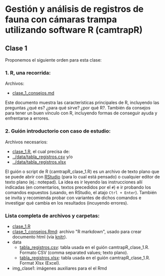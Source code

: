 Gestión y análisis de registros de fauna con cámaras trampa utilizando software R (camtrapR)
============================================================================================

Clase 1
-------

Proponemos el siguiente orden para esta clase:

### 1. R, una recorrida:

Archivos:
  - [clase_1_consejos.md](clase_1_consejos.md)

Este documento muestra las características principales de R, incluyendo las preguntas ¿qué es? ¿para qué sirve? ¿por qué R?. También da consejos para tener un buen vínculo con R, incluyendo formas de conseguir ayuda y enfrentarse a errores.

### 2. Guión introductorio con caso de estudio:

Archivos necesarios:
  - [clase_1.R](clase_1.R), el cual precisa de:
  - [../data/tabla_registros.csv](../data/tabla_registros.csv) y/o
  - [../data/tabla_registros.xlsx](../data/tabla_registros.xlsx)

El guión o script de R (camtrapR_clase_1.R) es un archivo de texto plano que se puede abrir con [RStudio](https://www.rstudio.com/) (para lo cual está pensado) o cualquier editor de texto plano (ej.: notepad). La idea es ir leyendo las instrucciones allí indicadas (en comentarios, textos precedidos por el `#`) e ir probando los comandos expuestos (usando, en RStudio, el atajo `Ctrl + Enter`). También se invita y recomienda probar con variantes de dichos comandos e investigar qué cambia en los resultados (incuyendo errores).

### Lista completa de archivos y carpetas:

- [clase_1.R](camtrapR_clase_1.R)
- [clase_1_consejos.Rmd](clase_1_consejos.Rmd): archivo "R markdown", usado para crear documento html (vía [knitr](https://yihui.name/knitr/)).
- data
  + [tabla_registros.csv](../data/tabla_registros.csv): tabla usada en el guión camtrapR_clase_1.R. Formato CSV (comma separated values; texto plano).
  + [tabla_registros.xlsx](../data/tabla_registros.xlsx): tabla usada en el guión camtrapR_clase_1.R. Format Xlsx (Excel).
- img_clase1: imágenes auxiliares para el el Rmd

